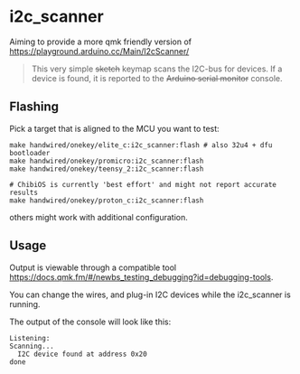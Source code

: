 # i2c_scanner

Aiming to provide a more qmk friendly version of <https://playground.arduino.cc/Main/I2cScanner/>

> This very simple ~~sketch~~ keymap scans the I2C-bus for devices. If a device is found, it is reported to the ~~Arduino serial monitor~~ console.


## Flashing

Pick a target that is aligned to the MCU you want to test:

```console
make handwired/onekey/elite_c:i2c_scanner:flash # also 32u4 + dfu bootloader
make handwired/onekey/promicro:i2c_scanner:flash
make handwired/onekey/teensy_2:i2c_scanner:flash

# ChibiOS is currently 'best effort' and might not report accurate results
make handwired/onekey/proton_c:i2c_scanner:flash
```

others might work with additional configuration.

## Usage

Output is viewable through a compatible tool <https://docs.qmk.fm/#/newbs_testing_debugging?id=debugging-tools>.

You can change the wires, and plug-in I2C devices while the i2c_scanner is running.

The output of the console will look like this:

```
Listening:
Scanning...
  I2C device found at address 0x20
done
```
